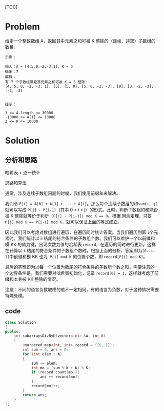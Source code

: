 [TOC]

# Problem

给定一个整数数组 A，返回其中元素之和可被 K 整除的（连续、非空）子数组的数目。

```
示例：

输入：A = [4,5,0,-2,-3,1], K = 5
输出：7
解释：
有 7 个子数组满足其元素之和可被 K = 5 整除：
[4, 5, 0, -2, -3, 1], [5], [5, 0], [5, 0, -2, -3], [0], [0, -2, -3], [-2, -3]


提示：

1 <= A.length <= 30000
-10000 <= A[i] <= 10000
2 <= K <= 10000
```



# Solution

## 分析和思路

哈希表 + 逐一统计

思路和算法

通常，涉及连续子数组问题的时候，我们使用前缀和来解决。

我们令 `P[i] = A[0] + A[1] + ... + A[i]`。那么每个连续子数组的和`sum(i, j)` 就可以写成 `P[j] - P[i-1]`（其中 0 < i < j）的形式。此时，判断子数组的和能否被 K 整除就等价于判断` (P[j] - P[i-1]) mod K == 0`，根据 同余定理，只要 `P[j] mod K == P[i-1] mod K`，就可以保证上面的等式成立。

因此我们可以考虑对数组进行遍历，在遍历同时统计答案。当我们遍历到第 `i`个元素时，我们统计以 ii 结尾的符合条件的子数组个数。我们可以维护一个以前缀和模 KK 的值为键，出现次数为值的哈希表 `record`，在遍历的同时进行更新。这样在计算以 `i` 结尾的符合条件的子数组个数时，根据上面的分析，答案即为` [0..i-1] `中前缀和模 KK 也为` P[i] mod K` 的位置个数，即 `record[P[i] mod K]`。

最后的答案即为以每一个位置为数尾的符合条件的子数组个数之和。需要注意的一个边界条件是，我们需要对哈希表初始化，记录 `record[0] = 1`，这样就考虑了前缀和本身被 KK 整除的情况。

注意：不同的语言负数取模的值不一定相同，有的语言为负数，对于这种情况需要特殊处理。



## code

```c++
class Solution
{
public:
    int subarraysDivByK(vector<int> &A, int K)
    {
        unordered_map<int, int> record = {{0, 1}};
        int sum = 0, ans = 0;
        for (int elem : A)
        {
            sum += elem;
            int mo = (sum % K + K) % K;
            if (record.count(mo)){
                ans += record[mo];
            }
            record[mo]++;
        }
        return ans;
    }
};

```




